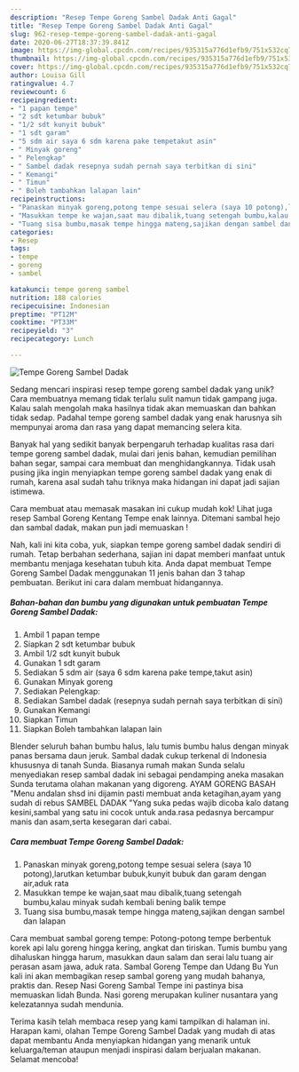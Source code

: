 ```yaml
---
description: "Resep Tempe Goreng Sambel Dadak Anti Gagal"
title: "Resep Tempe Goreng Sambel Dadak Anti Gagal"
slug: 962-resep-tempe-goreng-sambel-dadak-anti-gagal
date: 2020-06-27T18:37:39.841Z
image: https://img-global.cpcdn.com/recipes/935315a776d1efb9/751x532cq70/tempe-goreng-sambel-dadak-foto-resep-utama.jpg
thumbnail: https://img-global.cpcdn.com/recipes/935315a776d1efb9/751x532cq70/tempe-goreng-sambel-dadak-foto-resep-utama.jpg
cover: https://img-global.cpcdn.com/recipes/935315a776d1efb9/751x532cq70/tempe-goreng-sambel-dadak-foto-resep-utama.jpg
author: Louisa Gill
ratingvalue: 4.7
reviewcount: 6
recipeingredient:
- "1 papan tempe"
- "2 sdt ketumbar bubuk"
- "1/2 sdt kunyit bubuk"
- "1 sdt garam"
- "5 sdm air saya 6 sdm karena pake tempetakut asin"
- " Minyak goreng"
- " Pelengkap"
- " Sambel dadak resepnya sudah pernah saya terbitkan di sini"
- " Kemangi"
- " Timun"
- " Boleh tambahkan lalapan lain"
recipeinstructions:
- "Panaskan minyak goreng,potong tempe sesuai selera (saya 10 potong),larutkan ketumbar bubuk,kunyit bubuk dan garam dengan air,aduk rata"
- "Masukkan tempe ke wajan,saat mau dibalik,tuang setengah bumbu,kalau minyak sudah kembali bening balik tempe"
- "Tuang sisa bumbu,masak tempe hingga mateng,sajikan dengan sambel dan lalapan"
categories:
- Resep
tags:
- tempe
- goreng
- sambel

katakunci: tempe goreng sambel 
nutrition: 188 calories
recipecuisine: Indonesian
preptime: "PT12M"
cooktime: "PT33M"
recipeyield: "3"
recipecategory: Lunch

---
```



![Tempe Goreng Sambel Dadak](https://img-global.cpcdn.com/recipes/935315a776d1efb9/751x532cq70/tempe-goreng-sambel-dadak-foto-resep-utama.jpg)

Sedang mencari inspirasi resep tempe goreng sambel dadak yang unik? Cara membuatnya memang tidak terlalu sulit namun tidak gampang juga. Kalau salah mengolah maka hasilnya tidak akan memuaskan dan bahkan tidak sedap. Padahal tempe goreng sambel dadak yang enak harusnya sih mempunyai aroma dan rasa yang dapat memancing selera kita.

Banyak hal yang sedikit banyak berpengaruh terhadap kualitas rasa dari tempe goreng sambel dadak, mulai dari jenis bahan, kemudian pemilihan bahan segar, sampai cara membuat dan menghidangkannya. Tidak usah pusing jika ingin menyiapkan tempe goreng sambel dadak yang enak di rumah, karena asal sudah tahu triknya maka hidangan ini dapat jadi sajian istimewa.

Cara membuat atau memasak masakan ini cukup mudah kok! Lihat juga resep Sambal Goreng Kentang Tempe enak lainnya. Ditemani sambal hejo dan sambal dadak, makan pun jadi memuaskan !


Nah, kali ini kita coba, yuk, siapkan tempe goreng sambel dadak sendiri di rumah. Tetap berbahan sederhana, sajian ini dapat memberi manfaat untuk membantu menjaga kesehatan tubuh kita. Anda dapat membuat Tempe Goreng Sambel Dadak menggunakan 11 jenis bahan dan 3 tahap pembuatan. Berikut ini cara dalam membuat hidangannya.

<!--inarticleads1-->

##### Bahan-bahan dan bumbu yang digunakan untuk pembuatan Tempe Goreng Sambel Dadak:

1. Ambil 1 papan tempe
1. Siapkan 2 sdt ketumbar bubuk
1. Ambil 1/2 sdt kunyit bubuk
1. Gunakan 1 sdt garam
1. Sediakan 5 sdm air (saya 6 sdm karena pake tempe,takut asin)
1. Gunakan  Minyak goreng
1. Sediakan  Pelengkap:
1. Sediakan  Sambel dadak (resepnya sudah pernah saya terbitkan di sini)
1. Gunakan  Kemangi
1. Siapkan  Timun
1. Siapkan  Boleh tambahkan lalapan lain


Blender seluruh bahan bumbu halus, lalu tumis bumbu halus dengan minyak panas bersama daun jeruk. Sambal dadak cukup terkenal di Indonesia khususnya di tanah Sunda. Biasanya rumah makan Sunda selalu menyediakan resep sambal dadak ini sebagai pendamping aneka masakan Sunda terutama olahan makanan yang digoreng. AYAM GORENG BASAH &#34;Menu andalan shsd ini dijamin pasti membuat anda ketagihan,ayam yang sudah di rebus SAMBEL DADAK &#34;Yang suka pedas wajib dicoba kalo datang kesini,sambal yang satu ini cocok untuk anda.rasa pedasnya bercampur manis dan asam,serta kesegaran dari cabai. 

<!--inarticleads2-->

##### Cara membuat Tempe Goreng Sambel Dadak:

1. Panaskan minyak goreng,potong tempe sesuai selera (saya 10 potong),larutkan ketumbar bubuk,kunyit bubuk dan garam dengan air,aduk rata
1. Masukkan tempe ke wajan,saat mau dibalik,tuang setengah bumbu,kalau minyak sudah kembali bening balik tempe
1. Tuang sisa bumbu,masak tempe hingga mateng,sajikan dengan sambel dan lalapan


Cara membuat sambal goreng tempe: Potong-potong tempe berbentuk korek api lalu goreng hingga kering, angkat dan tiriskan. Tumis bumbu yang dihaluskan hingga harum, masukkan daun salam dan serai lalu tuang air perasan asam jawa, aduk rata. Sambal Goreng Tempe dan Udang Bu Yun kali ini akan membagikan resep sambal goreng yang mudah bahanya, praktis dan. Resep Nasi Goreng Sambal Tempe ini pastinya bisa memuaskan lidah Bunda. Nasi goreng merupakan kuliner nusantara yang kelezatannya sudah mendunia. 

Terima kasih telah membaca resep yang kami tampilkan di halaman ini. Harapan kami, olahan Tempe Goreng Sambel Dadak yang mudah di atas dapat membantu Anda menyiapkan hidangan yang menarik untuk keluarga/teman ataupun menjadi inspirasi dalam berjualan makanan. Selamat mencoba!
